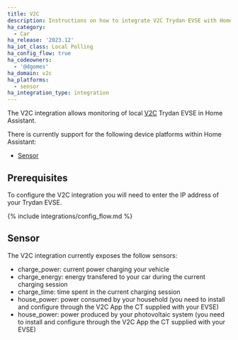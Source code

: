 ```yaml
---
title: V2C 
description: Instructions on how to integrate V2C Trydan EVSE with Home Assistant.
ha_category:
  - Car
ha_release: '2023.12'
ha_iot_class: Local Polling
ha_config_flow: true
ha_codeowners:
  - '@dgomes'
ha_domain: v2c
ha_platforms:
  - sensor
ha_integration_type: integration
---
```


The V2C integration allows monitoring of local [V2C](https://v2c.com) Trydan EVSE in Home Assistant.

There is currently support for the following device platforms within Home Assistant:

- [Sensor](#sensor)

## Prerequisites

To configure the V2C integration you will need to enter the IP address of your Trydan EVSE.

{% include integrations/config_flow.md %}

## Sensor

The V2C integration currently exposes the follow sensors:

- charge_power: current power charging your vehicle
- charge_energy: energy transfered to your car during the current charging session
- charge_time: time spent in the current charging session
- house_power: power consumed by your household (you need to install and configure through the V2C App the CT supplied with your EVSE)
- house_power: power produced by your photovoltaic system (you need to install and configure through the V2C App the CT supplied with your EVSE)